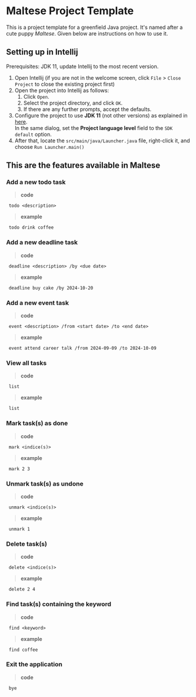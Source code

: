 # Maltese Project Template

This is a project template for a greenfield Java project. It's named after a cute puppy _Maltese_. Given below are instructions on how to use it.

## Setting up in Intellij

Prerequisites: JDK 11, update Intellij to the most recent version.

1. Open Intellij (if you are not in the welcome screen, click `File` > `Close Project` to close the existing project first)
2. Open the project into Intellij as follows:
   1. Click `Open`.
   2. Select the project directory, and click `OK`.
   3. If there are any further prompts, accept the defaults.
3. Configure the project to use **JDK 11** (not other versions) as explained in [here](https://www.jetbrains.com/help/idea/sdk.html#set-up-jdk).<br>
   In the same dialog, set the **Project language level** field to the `SDK default` option.
4. After that, locate the `src/main/java/Launcher.java` file, right-click it, and choose `Run Launcher.main()`

## This are the features available in Maltese
### Add a new todo task
> **code**
   ```
    todo <description>
   ```
> **example**
   ```
    todo drink coffee
   ```
### Add a new deadline task
> **code**
   ```
    deadline <description> /by <due date>
   ```
> **example**
   ```
    deadline buy cake /by 2024-10-20
   ```
### Add a new event task
> **code**
   ```
    event <description> /from <start date> /to <end date>
   ```
> **example**
   ```
    event attend career talk /from 2024-09-09 /to 2024-10-09
   ```
### View all tasks
> **code**
   ```
    list
   ```
> **example**
   ```
    list
   ```
### Mark task(s) as done
> **code**
   ```
    mark <indice(s)>
   ```
> **example**
   ```
    mark 2 3
   ```
### Unmark task(s) as undone
> **code**
   ```
    unmark <indice(s)>
   ```
> **example**
   ```
    unmark 1
   ```
### Delete task(s)
> **code**
   ```
    delete <indice(s)>
   ```
> **example**
   ```
    delete 2 4
   ```
### Find task(s) containing the keyword
> **code**
   ```
    find <keyword>
   ```
> **example**
   ```
    find coffee
   ```
### Exit the application
> **code**
   ```
    bye
   ```


